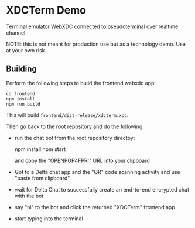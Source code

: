 # XDCTerm Demo

Terminal emulator WebXDC connected to pseudoterminal over realtime channel.

NOTE: this is not meant for production use but as a technology demo.
Use at your own risk.

## Building

Perform the following steps to build the frontend webxdc app:

    cd frontend
    npm install
    npm run build

This will build `frontend/dist-release/xdcterm.xdc`.

Then go back to the root repository and do the following:

- run the chat bot from the root repository directoy:

    npm install
    npm start

  and copy the "OPENPGP4FPR:" URL into your clipboard

- Got to a Delta chat app and the "QR" code scanning activity
  and use "paste from clipboard"

- wait for Delta Chat to successfully create an end-to-end encrypted
  chat with the bot

- say "hi" to the bot and click the returned "XDCTerm" frontend app

- start typing into the terminal



